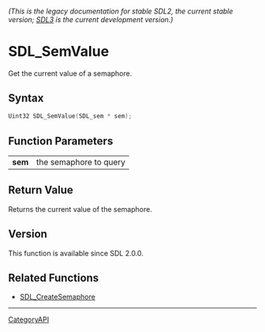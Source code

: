 ###### (This is the legacy documentation for stable SDL2, the current stable version; [SDL3](https://wiki.libsdl.org/SDL3/) is the current development version.)
# SDL_SemValue

Get the current value of a semaphore.

## Syntax

```c
Uint32 SDL_SemValue(SDL_sem * sem);

```

## Function Parameters

|             |                        |
| ----------- | ---------------------- |
| **sem**     | the semaphore to query |

## Return Value

Returns the current value of the semaphore.

## Version

This function is available since SDL 2.0.0.

## Related Functions

* [SDL_CreateSemaphore](SDL_CreateSemaphore)

----
[CategoryAPI](CategoryAPI)

